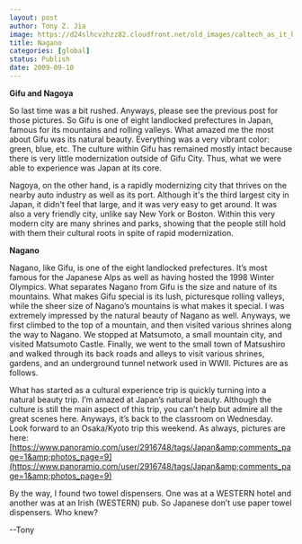 ```yaml
---
layout: post
author: Tony Z. Jia
image: https://d24slhcvzhzz82.cloudfront.net/old_images/caltech_as_it_happens/6a0105349b8251970b0120a5ad6fd7970c.jpg
title: Nagano
categories: [global]
status: Publish
date: 2009-09-10
---
```


**Gifu and Nagoya**

So last time was a bit rushed. Anyways, please see the previous post for those pictures. So Gifu is one of eight landlocked prefectures in Japan, famous for its mountains and rolling valleys. What amazed me the most about Gifu was its natural beauty. Everything was a very vibrant color: green, blue, etc. The culture within Gifu has remained mostly intact because there is very little modernization outside of Gifu City. Thus, what we were able to experience was Japan at its core.

Nagoya, on the other hand, is a rapidly modernizing city that thrives on the nearby auto industry as well as its port. Although it's the third largest city in Japan, it didn't feel that large, and it was very easy to get around. It was also a very friendly city, unlike say New York or Boston. Within this very modern city are many shrines and parks, showing that the people still hold with them their cultural roots in spite of rapid modernization.

**Nagano**

Nagano, like Gifu, is one of the eight landlocked prefectures. It’s most famous for the Japanese Alps as well as having hosted the 1998 Winter Olympics. What separates Nagano from Gifu is the size and nature of its mountains. What makes Gifu special is its lush, picturesque rolling valleys, while the sheer size of Nagano’s mountains is what makes it special. I was extremely impressed by the natural beauty of Nagano as well. Anyways, we first climbed to the top of a mountain, and then visited various shrines along the way to Nagano. We stopped at Matsumoto, a small mountain city, and visited Matsumoto Castle. Finally, we went to the small town of Matsushiro and walked through its back roads and alleys to visit various shrines, gardens, and an underground tunnel network used in WWII. Pictures are as follows.

What has started as a cultural experience trip is quickly turning into a natural beauty trip. I’m amazed at Japan’s natural beauty. Although the culture is still the main aspect of this trip, you can’t help but admire all the great scenes here. Anyways, it’s back to the classroom on Wednesday. Look forward to an Osaka/Kyoto trip this weekend. As always, pictures are here: [https://www.panoramio.com/user/2916748/tags/Japan&amp;comments_page=1&amp;photos_page=9](https://www.panoramio.com/user/2916748/tags/Japan&amp;comments_page=1&amp;photos_page=9)

By the way, I found two towel dispensers. One was at a WESTERN hotel and another was at an Irish (WESTERN) pub. So Japanese don’t use paper towel dispensers. Who knew?

--Tony

